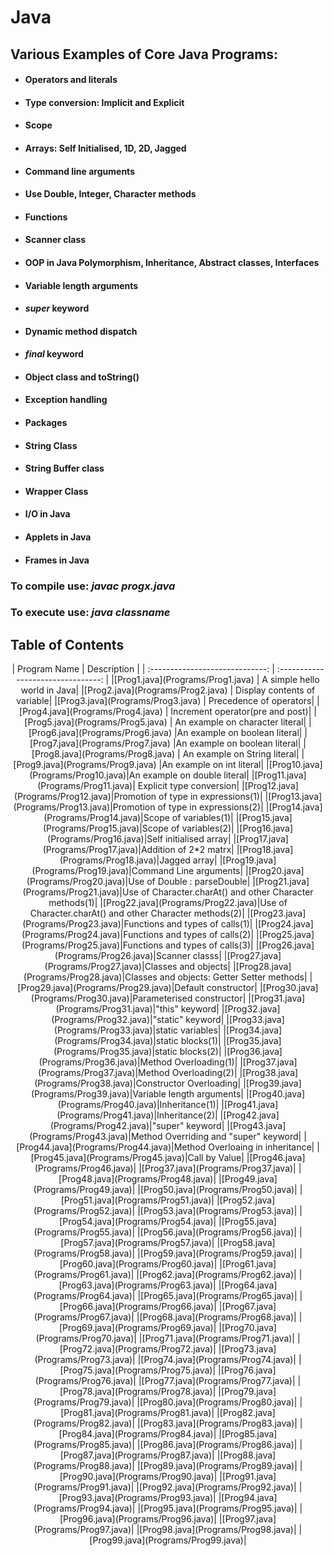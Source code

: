 # Java

## Various Examples of Core Java Programs:

* #### Operators and literals
* #### Type conversion: Implicit and Explicit
* #### Scope
* #### Arrays: Self Initialised, 1D, 2D, Jagged
* #### Command line arguments
* #### Use Double, Integer, Character methods
* #### Functions
* #### Scanner class
* #### OOP in Java Polymorphism, Inheritance, Abstract classes, Interfaces
* #### Variable length arguments
* #### <i>super</i> keyword
* #### Dynamic method dispatch
* #### <i>final</i> keyword
* #### Object class and toString()
* #### Exception handling
* #### Packages
* #### String Class
* #### String Buffer class
* #### Wrapper Class
* #### I/O in Java
* #### Applets in Java
* #### Frames in Java

### To compile use: <i>javac progx.java</i>
### To execute use: <i>java classname</i>

## Table of Contents

<p align="center">
| Program Name                     | Description                          |
| :-----------------------------:  | :--------------------------------:   |
|[Prog1.java](Programs/Prog1.java)  | A simple hello world in Java|
|[Prog2.java](Programs/Prog2.java)  | Display contents of variable|
|[Prog3.java](Programs/Prog3.java)  | Precedence of operators|
|[Prog4.java](Programs/Prog4.java)  | Increment operator(pre and post)|
|[Prog5.java](Programs/Prog5.java)  | An example on character literal|
|[Prog6.java](Programs/Prog6.java)  |An example on boolean literal|
|[Prog7.java](Programs/Prog7.java)  |An example on boolean literal|
|[Prog8.java](Programs/Prog8.java)  | An example on String literal|
|[Prog9.java](Programs/Prog9.java)  |An example on int literal|
|[Prog10.java](Programs/Prog10.java)|An example on double literal|
|[Prog11.java](Programs/Prog11.java)| Explicit type conversion|
|[Prog12.java](Programs/Prog12.java)|Promotion of type in expressions(1)|
|[Prog13.java](Programs/Prog13.java)|Promotion of type in expressions(2)|
|[Prog14.java](Programs/Prog14.java)|Scope of variables(1)|
|[Prog15.java](Programs/Prog15.java)|Scope of variables(2)|
|[Prog16.java](Programs/Prog16.java)|Self initialised array|
|[Prog17.java](Programs/Prog17.java)|Addition of 2*2 matrx|
|[Prog18.java](Programs/Prog18.java)|Jagged array|
|[Prog19.java](Programs/Prog19.java)|Command Line arguments|
|[Prog20.java](Programs/Prog20.java)|Use of Double : parseDouble|
|[Prog21.java](Programs/Prog21.java)|Use of Character.charAt() and other Character methods(1)|
|[Prog22.java](Programs/Prog22.java)|Use of Character.charAt() and other Character methods(2)|
|[Prog23.java](Programs/Prog23.java)|Functions and types of calls(1)|
|[Prog24.java](Programs/Prog24.java)|Functions and types of calls(2)|
|[Prog25.java](Programs/Prog25.java)|Functions and types of calls(3)|
|[Prog26.java](Programs/Prog26.java)|Scanner classs|
|[Prog27.java](Programs/Prog27.java)|Classes and objects|
|[Prog28.java](Programs/Prog28.java)|Classes and objects: Getter Setter methods|
|[Prog29.java](Programs/Prog29.java)|Default constructor|
|[Prog30.java](Programs/Prog30.java)|Parameterised constructor|
|[Prog31.java](Programs/Prog31.java)|"this" keyword|
|[Prog32.java](Programs/Prog32.java)|"static" keyword|
|[Prog33.java](Programs/Prog33.java)|static variables|
|[Prog34.java](Programs/Prog34.java)|static blocks(1)|
|[Prog35.java](Programs/Prog35.java)|static blocks(2)|
|[Prog36.java](Programs/Prog36.java)|Method Overloading(1)|
|[Prog37.java](Programs/Prog37.java)|Method Overloading(2)|
|[Prog38.java](Programs/Prog38.java)|Constructor Overloading|
|[Prog39.java](Programs/Prog39.java)|Variable length arguments|
|[Prog40.java](Programs/Prog40.java)|Inheritance(1)|
|[Prog41.java](Programs/Prog41.java)|Inheritance(2)|
|[Prog42.java](Programs/Prog42.java)|"super" keyword|
|[Prog43.java](Programs/Prog43.java)|Method Overriding and "super" keyword|
|[Prog44.java](Programs/Prog44.java)|Method Overloaing in inheritance|
|[Prog45.java](Programs/Prog45.java)|Call by Value|
|[Prog46.java](Programs/Prog46.java)|
|[Prog37.java](Programs/Prog37.java)|
|[Prog48.java](Programs/Prog48.java)|
|[Prog49.java](Programs/Prog49.java)|
|[Prog50.java](Programs/Prog50.java)|
|[Prog51.java](Programs/Prog51.java)|
|[Prog52.java](Programs/Prog52.java)|
|[Prog53.java](Programs/Prog53.java)|
|[Prog54.java](Programs/Prog54.java)|
|[Prog55.java](Programs/Prog55.java)|
|[Prog56.java](Programs/Prog56.java)|
|[Prog57.java](Programs/Prog57.java)|
|[Prog58.java](Programs/Prog58.java)|
|[Prog59.java](Programs/Prog59.java)|
|[Prog60.java](Programs/Prog60.java)|
|[Prog61.java](Programs/Prog61.java)|
|[Prog62.java](Programs/Prog62.java)|
|[Prog63.java](Programs/Prog63.java)|
|[Prog64.java](Programs/Prog64.java)|
|[Prog65.java](Programs/Prog65.java)|
|[Prog66.java](Programs/Prog66.java)|
|[Prog67.java](Programs/Prog67.java)|
|[Prog68.java](Programs/Prog68.java)|
|[Prog69.java](Programs/Prog69.java)|
|[Prog70.java](Programs/Prog70.java)|
|[Prog71.java](Programs/Prog71.java)|
|[Prog72.java](Programs/Prog72.java)|
|[Prog73.java](Programs/Prog73.java)|
|[Prog74.java](Programs/Prog74.java)|
|[Prog75.java](Programs/Prog75.java)|
|[Prog76.java](Programs/Prog76.java)|
|[Prog77.java](Programs/Prog77.java)|
|[Prog78.java](Programs/Prog78.java)|
|[Prog79.java](Programs/Prog79.java)|
|[Prog80.java](Programs/Prog80.java)|
|[Prog81.java](Programs/Prog81.java)|
|[Prog82.java](Programs/Prog82.java)|
|[Prog83.java](Programs/Prog83.java)|
|[Prog84.java](Programs/Prog84.java)|
|[Prog85.java](Programs/Prog85.java)|
|[Prog86.java](Programs/Prog86.java)|
|[Prog87.java](Programs/Prog87.java)|
|[Prog88.java](Programs/Prog88.java)|
|[Prog89.java](Programs/Prog89.java)|
|[Prog90.java](Programs/Prog90.java)|
|[Prog91.java](Programs/Prog91.java)|
|[Prog92.java](Programs/Prog92.java)|
|[Prog93.java](Programs/Prog93.java)|
|[Prog94.java](Programs/Prog94.java)|
|[Prog95.java](Programs/Prog95.java)|
|[Prog96.java](Programs/Prog96.java)|
|[Prog97.java](Programs/Prog97.java)|
|[Prog98.java](Programs/Prog98.java)|
|[Prog99.java](Programs/Prog99.java)|
</p>
